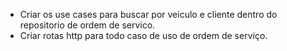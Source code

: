 - Criar os use cases para buscar por veiculo e cliente dentro do repositorio de ordem de servico.
- Criar rotas http para todo caso de uso de ordem de serviço.